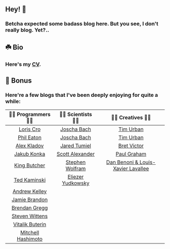 ## Hey! 👋

### Betcha expected some badass blog here. But you see, I don't really blog. Yet?..

## ☘️ Bio

### Here's my [CV](https://tensorush.github.io/cv/en.pdf).

## 🎁 Bonus

### Here're a few blogs that I've been deeply enjoying for quite a while:

|                    🧑‍💻 Programmers 👩‍💻                    |                       🧑‍🔬 Scientists 👩‍🔬                        |                    🧑‍🎨 Creatives 👩‍🎨                     |
|:-------------------------------------------------------------:|:-------------------------------------------------------------------:|:------------------------------------------------------------:|
|            [Loris Cro](https://kristoff.it/blog/)             |                   [Joscha Bach](http://bach.ai/)                    |         [Tim Urban](https://waitbutwhy.com/archive)          |
|          [Phil Eaton](https://notes.eatonphil.com/)           |                   [Joscha Bach](http://bach.ai/)                    |         [Tim Urban](https://waitbutwhy.com/archive)          |
|           [Alex Kladov](https://matklad.github.io/)           |         [Jared Tumiel](https://jaredtumiel.github.io/blog/)         |            [Bret Victor](http://worrydream.com/)             |
|           [Jakub Konka](http://www.jakubkonka.com/)           |       [Scott Alexander](https://astralcodexten.substack.com/)       |      [Paul Graham](http://paulgraham.com/articles.html)      |
|              [King Butcher](https://kprotty.me/)              | [Stephen Wolfram](https://writings.stephenwolfram.com/all-by-date/) | [Dan Benoni & Louis-Xavier Lavallee](https://growth.design/) |
|       [Ted Kaminski](https://www.tedinski.com/archive/)       |       [Eliezer Yudkowsky](https://www.yudkowsky.net/sitemap)        |                                                              |
|           [Andrew Kelley](https://andrewkelley.me/)           |                                                                     |                                                              |
|     [Jamie Brandon](https://www.scattered-thoughts.net/)      |                                                                     |                                                              |
| [Brendan Gregg](https://www.brendangregg.com/blog/index.html) |                                                                     |                                                              |
|              [Steven Wittens](https://acko.net/)              |                                                                     |                                                              |
|            [Vitalik Buterin](https://vitalik.ca/)             |                                                                     |                                                              |
|      [Mitchell Hashimoto](https://mitchellh.com/writing)      |                                                                     |                                                              |
